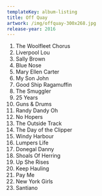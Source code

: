 ```yaml
---
templateKey: album-listing
title: Off Quay
artwork: /img/offquay-300x268.jpg
release-year: 2016
---
```

1. The Woolfleet Chorus
2. Liverpool Lou 
3. Sally Brown 
4. Blue Nose 
5. Mary Ellen Carter 
6. My Son John 
7. Good Ship Ragamuffin 
8. The Smuggler 
9. 25 Years 
10. Guns & Drums
11. Randy Dandy Oh
12. No Hopers 
13. The Outside Track 
14. The Day of the Clipper 
15. Windy Harbour
16. Lumpers Life
17. Donegal Danny
18. Shoals Of Herring
19. Up She Rises
20. Keep Hauling
21. Pay Me
22. New York Girls
23. Santiano
